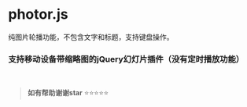 # photor.js
纯图片轮播功能，不包含文字和标题，支持键盘操作。
### 支持移动设备带缩略图的jQuery幻灯片插件（没有定时播放功能）
 
> **如有帮助谢谢star**   :star::star::star::star::star: 
 
